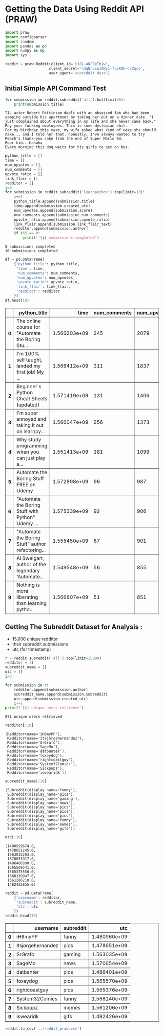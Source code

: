 # Getting the Data Using Reddit API (PRAW)


```python
import praw
import configparser
import random
import pandas as pd
import numpy as np
import sys
```


```python
reddit = praw.Reddit(client_id='Si81-WNFEeTb1w',
                    client_secret='ndqNnvsuiAWyi-fqvK8h-dsZqqo',
                    user_agent='subreddit_data')
```

## Initial Simple API Command Test


```python
for submission in reddit.subreddit('all').hot(limit=5):
    print(submission.title)
```

    TIL actor Robert Pattinson dealt with an obsessed fan who had been camping outside his apartment by taking her out on a dinner date. "I just complained about everything in my life and she never came back."
    Pay your fucking employees. This is some dystopian shit.
    For my birthday this year, my wife asked what kind of cake she should make... and I told her that, honestly, I've always wanted to try Peach's thank-you cake from the end of Super Mario 64.
    Poor kid...hahaha
    Every morning this dog waits for his girls to get on bus.



```python
python_title = []
time = []
num_upvotes = []
num_comments = []
upvote_ratio = []
link_flair = []
redditor = []
i=0
for submission in reddit.subreddit('learnpython').top(limit=10):
    i+=1
    python_title.append(submission.title)
    time.append(submission.created_utc)
    num_upvotes.append(submission.score)
    num_comments.append(submission.num_comments)
    upvote_ratio.append(submission.upvote_ratio)
    link_flair.append(submission.link_flair_text)
    redditor.append(submission.author)
    if i%5 == 0:
        print(f'{i} submissions completed')
```

    5 submissions completed
    10 submissions completed



```python
df = pd.DataFrame(
    {'python_title': python_title,
     'time': time,
     'num_comments': num_comments,
     'num_upvotes': num_upvotes,
     'upvote_ratio': upvote_ratio,
     'link_flair': link_flair,
     'redditor': redditor
    })
df.head(10)
```




<div>
<style scoped>
    .dataframe tbody tr th:only-of-type {
        vertical-align: middle;
    }

    .dataframe tbody tr th {
        vertical-align: top;
    }

    .dataframe thead th {
        text-align: right;
    }
</style>
<table border="1" class="dataframe">
  <thead>
    <tr style="text-align: right;">
      <th></th>
      <th>python_title</th>
      <th>time</th>
      <th>num_comments</th>
      <th>num_upvotes</th>
      <th>upvote_ratio</th>
      <th>link_flair</th>
      <th>redditor</th>
    </tr>
  </thead>
  <tbody>
    <tr>
      <th>0</th>
      <td>The online course for "Automate the Boring Stu...</td>
      <td>1.560203e+09</td>
      <td>245</td>
      <td>2079</td>
      <td>0.99</td>
      <td>None</td>
      <td>AlSweigart</td>
    </tr>
    <tr>
      <th>1</th>
      <td>I'm 100% self taught, landed my first job! My ...</td>
      <td>1.566412e+09</td>
      <td>311</td>
      <td>1837</td>
      <td>0.99</td>
      <td>None</td>
      <td>JLaurus</td>
    </tr>
    <tr>
      <th>2</th>
      <td>Beginner's Python Cheat Sheets (updated)</td>
      <td>1.571419e+09</td>
      <td>131</td>
      <td>1406</td>
      <td>0.99</td>
      <td>None</td>
      <td>ehmatthes</td>
    </tr>
    <tr>
      <th>3</th>
      <td>I'm super annoyed and taking it out on learnpy...</td>
      <td>1.560047e+09</td>
      <td>256</td>
      <td>1373</td>
      <td>0.97</td>
      <td>None</td>
      <td>SpergLordMcFappyPant</td>
    </tr>
    <tr>
      <th>4</th>
      <td>Why study programming when you can just play a...</td>
      <td>1.551413e+09</td>
      <td>181</td>
      <td>1099</td>
      <td>0.97</td>
      <td>None</td>
      <td>TorroesPrime</td>
    </tr>
    <tr>
      <th>5</th>
      <td>Automate the Boring Stuff FREE on Udemy</td>
      <td>1.572898e+09</td>
      <td>96</td>
      <td>987</td>
      <td>0.99</td>
      <td>None</td>
      <td>TechsInTheCity</td>
    </tr>
    <tr>
      <th>6</th>
      <td>"Automate the Boring Stuff with Python" Udemy ...</td>
      <td>1.575339e+09</td>
      <td>92</td>
      <td>906</td>
      <td>0.99</td>
      <td>None</td>
      <td>AlSweigart</td>
    </tr>
    <tr>
      <th>7</th>
      <td>"Automate the Boring Stuff" author refactoring...</td>
      <td>1.555450e+09</td>
      <td>67</td>
      <td>901</td>
      <td>0.99</td>
      <td>None</td>
      <td>AlSweigart</td>
    </tr>
    <tr>
      <th>8</th>
      <td>Al Sweigart, author of the legendary 'Automate...</td>
      <td>1.549548e+09</td>
      <td>56</td>
      <td>855</td>
      <td>0.99</td>
      <td>None</td>
      <td>callmelucky</td>
    </tr>
    <tr>
      <th>9</th>
      <td>Nothing is more liberating than learning pytho...</td>
      <td>1.566807e+09</td>
      <td>51</td>
      <td>851</td>
      <td>0.98</td>
      <td>None</td>
      <td>GeneticalTM</td>
    </tr>
  </tbody>
</table>
</div>



## Getting The Subreddit Dataset for Analysis :
- 15,000 unique redditor
- their subreddit submissions
- utc (for timestamp)


```python
r = reddit.subreddit('all').top(limit=15000)
redditor = []
subreddit_name = []
utc = []
i=0

for submission in r:
    redditor.append(submission.author)
    subreddit_name.append(submission.subreddit)
    utc.append(submission.created_utc)
    i+=1
print(f'{i} unique users retrieved')
```

    971 unique users retrieved



```python
redditor[:10]
```




    [Redditor(name='iH8myPP'),
     Redditor(name='Itsjorgehernandez'),
     Redditor(name='SrGrafo'),
     Redditor(name='SageMo'),
     Redditor(name='datbanter'),
     Redditor(name='foxeydog'),
     Redditor(name='rightcoastguy'),
     Redditor(name='System32Comics'),
     Redditor(name='Sickpupz'),
     Redditor(name='iswearidk')]




```python
subreddit_name[:10]
```




    [Subreddit(display_name='funny'),
     Subreddit(display_name='pics'),
     Subreddit(display_name='gaming'),
     Subreddit(display_name='news'),
     Subreddit(display_name='pics'),
     Subreddit(display_name='pics'),
     Subreddit(display_name='pics'),
     Subreddit(display_name='funny'),
     Subreddit(display_name='memes'),
     Subreddit(display_name='gifs')]




```python
utc[:10]
```




    [1480959674.0,
     1478651245.0,
     1563035293.0,
     1570653917.0,
     1486400800.0,
     1565569541.0,
     1565375556.0,
     1568139947.0,
     1561206210.0,
     1482425855.0]




```python
reddit = pd.DataFrame(
    {'username': redditor,
     'subreddit': subreddit_name,
     'utc': utc
    })
reddit.head(10)
```




<div>
<style scoped>
    .dataframe tbody tr th:only-of-type {
        vertical-align: middle;
    }

    .dataframe tbody tr th {
        vertical-align: top;
    }

    .dataframe thead th {
        text-align: right;
    }
</style>
<table border="1" class="dataframe">
  <thead>
    <tr style="text-align: right;">
      <th></th>
      <th>username</th>
      <th>subreddit</th>
      <th>utc</th>
    </tr>
  </thead>
  <tbody>
    <tr>
      <th>0</th>
      <td>iH8myPP</td>
      <td>funny</td>
      <td>1.480960e+09</td>
    </tr>
    <tr>
      <th>1</th>
      <td>Itsjorgehernandez</td>
      <td>pics</td>
      <td>1.478651e+09</td>
    </tr>
    <tr>
      <th>2</th>
      <td>SrGrafo</td>
      <td>gaming</td>
      <td>1.563035e+09</td>
    </tr>
    <tr>
      <th>3</th>
      <td>SageMo</td>
      <td>news</td>
      <td>1.570654e+09</td>
    </tr>
    <tr>
      <th>4</th>
      <td>datbanter</td>
      <td>pics</td>
      <td>1.486401e+09</td>
    </tr>
    <tr>
      <th>5</th>
      <td>foxeydog</td>
      <td>pics</td>
      <td>1.565570e+09</td>
    </tr>
    <tr>
      <th>6</th>
      <td>rightcoastguy</td>
      <td>pics</td>
      <td>1.565376e+09</td>
    </tr>
    <tr>
      <th>7</th>
      <td>System32Comics</td>
      <td>funny</td>
      <td>1.568140e+09</td>
    </tr>
    <tr>
      <th>8</th>
      <td>Sickpupz</td>
      <td>memes</td>
      <td>1.561206e+09</td>
    </tr>
    <tr>
      <th>9</th>
      <td>iswearidk</td>
      <td>gifs</td>
      <td>1.482426e+09</td>
    </tr>
  </tbody>
</table>
</div>




```python
reddit.to_csv('../reddit_praw.csv')
```
